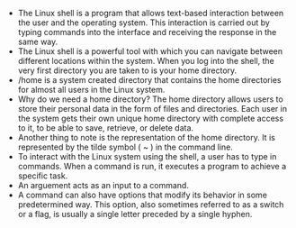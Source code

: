 * The Linux shell is a program that allows text-based interaction between the user and the operating system. This interaction is carried out by typing commands into the interface and receiving the response in the same way. 
* The Linux shell is a powerful tool with which you can navigate between different locations within the system. When you log into the shell, the very first directory you are taken to is your home directory. 
* /home is a system created directory that contains the home directories for almost all users in the Linux system. 
* Why do we need a home directory? The home directory allows users to store their personal data in the form of files and directories. Each user in the system gets their own unique home directory with complete access to it, to be able to save, retrieve, or delete data. 
* Another thing to note is the representation of the home directory. It is represented by the tilde symbol ( ~ ) in the command line. 
* To interact with the Linux system using the shell, a user has to type in commands. When a command is run, it executes a program to achieve a specific task. 
* An arguement acts as an input to a command. 
* A command can also have options that modify its behavior in some predetermined way. This option, also sometimes referred to as a switch or a flag, is usually a single letter preceded by a single hyphen.
